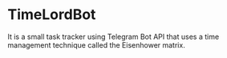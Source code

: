 # TimeLordBot

It is a small task tracker using Telegram Bot API that uses a time management technique called the Eisenhower matrix.
